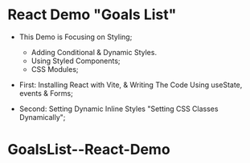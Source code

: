 # React Demo "Goals List"

* This Demo is Focusing on Styling;
    - Adding Conditional & Dynamic Styles.
    - Using Styled Components;
    - CSS Modules;

* First: Installing React with Vite, & Writing The Code Using useState, events & Forms;

* Second: Setting Dynamic Inline Styles "Setting CSS Classes Dynamically";
# GoalsList--React-Demo
